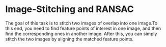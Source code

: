 # Image-Stitching and RANSAC
The goal of this task is to stitch two images of overlap into one image.To this end, you need to find feature points of interest in one image, and then find the corresponding ones in another image. After this, you can simply stitch the two images by aligning the matched feature points.
